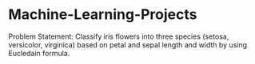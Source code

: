 # Machine-Learning-Projects
Problem Statement:
Classify iris flowers into three species (setosa, versicolor, virginica) based on petal and sepal length and width by using Eucledain formula.

